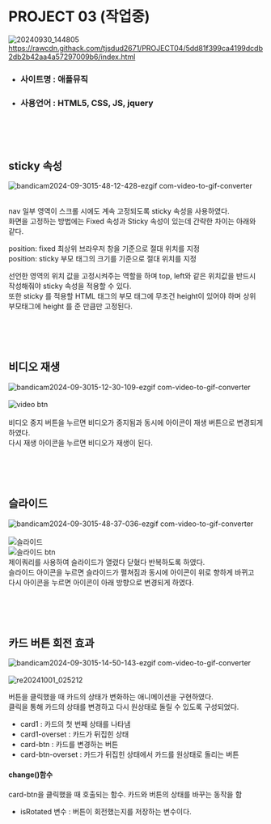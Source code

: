 # PROJECT 03 (작업중)
![20240930_144805](https://github.com/user-attachments/assets/5b17dce4-2039-4ccc-b998-a0a3a66702fc)<br/>
https://rawcdn.githack.com/tjsdud2671/PROJECT04/5dd81f399ca4199dcdb2db2b42aa4a57297009b6/index.html


+ ### 사이트명 : 애플뮤직
+ ### 사용언어 : HTML5, CSS, JS, jquery




<br/>
<br/>
<br/>



## sticky 속성

![bandicam2024-09-3015-48-12-428-ezgif com-video-to-gif-converter](https://github.com/user-attachments/assets/0af7db64-7ea7-4b49-a168-6d48599af46f)<br/><br/>

nav 일부 영역이 스크롤 시에도 계속 고정되도록 sticky 속성을 사용하였다.<br/>
화면을 고정하는 방법에는 Fixed 속성과 Sticky 속성이 있는데 간략한 차이는 아래와 같다.<br/>


position: fixed  최상위 브라우저 창을 기준으로 절대 위치를 지정<br/>
position: sticky 부모 태그의 크기를 기준으로 절대 위치를 지정


선언한 영역의 위치 값을 고정시켜주는 역할을 하며 top, left와 같은 위치값을 반드시 작성해줘야 sticky 속성을 적용할 수 있다.<br/>
또한 sticky 를 적용할 HTML 태그의 부모 태그에 무조건 height이 있어야 하며 상위 부모태그에 height 를 준 만큼만 고정된다.

<br/>
<br/>
<br/>

## 비디오 재생

![bandicam2024-09-3015-12-30-109-ezgif com-video-to-gif-converter](https://github.com/user-attachments/assets/2b542b08-30de-4290-aec0-633a921ed2a0)<br/><br/>
![video btn](https://github.com/user-attachments/assets/4a05f985-a0e5-4094-bbc9-2bda61875b00)<br/><br/>
비디오 중지 버튼을 누르면 비디오가 중지됨과 동시에 아이콘이 재생 버튼으로 변경되게 하였다.<br/>
다시 재생 아이콘을 누르면 비디오가 재생이 된다.

<br/>
<br/>
<br/>

## 슬라이드



![bandicam2024-09-3015-48-37-036-ezgif com-video-to-gif-converter](https://github.com/user-attachments/assets/3b6cf20c-dfdb-4451-9891-67da51f72c79)<br/><br/>
![슬라이드](https://github.com/user-attachments/assets/503db158-ac6c-4de2-b8c7-f1daefca252e)<br/>
![슬라이드 btn](https://github.com/user-attachments/assets/e73b2bbe-93d3-4553-b4f6-e5945a073a0f)<br/>
제이쿼리를 사용하여 슬라이드가 열렸다 닫혔다 반복하도록 하였다.<br/>
슬라이드 아이콘을 누르면 슬라이드가 펼쳐짐과 동시에 아이콘이 위로 향하게 바뀌고<br/>
다시 아이콘을 누르면 아이콘이 아래 방향으로 변경되게 하였다.

<br/>
<br/>
<br/>

## 카드 버튼 회전 효과
![bandicam2024-09-3015-14-50-143-ezgif com-video-to-gif-converter](https://github.com/user-attachments/assets/2a350706-c5f5-442d-905e-84e62d052552)<br/><br/>
![re20241001_025212](https://github.com/user-attachments/assets/eb5c1467-5deb-434a-96ee-83d0c12a279d)<br/>

버튼을 클릭했을 때 카드의 상태가 변화하는 애니메이션을 구현하였다.<br/>
클릭을 통해 카드의 상태를 변경하고 다시 원상태로 돌릴 수 있도록 구성되었다.<br/>

+ card1 : 카드의 첫 번째 상태를 나타냄
+ card1-overset : 카드가 뒤집힌 상태
+ card-btn : 카드를 변경하는 버튼
+ card-btn-overset : 카드가 뒤집힌 상태에서 카드를 원상태로 돌리는 버튼

#### change()함수
card-btn을 클릭했을 때 호출되는 함수. 카드와 버튼의 상태를 바꾸는 동작을 함<br/>

+ isRotated 변수 : 버튼이 회전했는지를 저장하는 변수이다.

<br/>
<br/>
